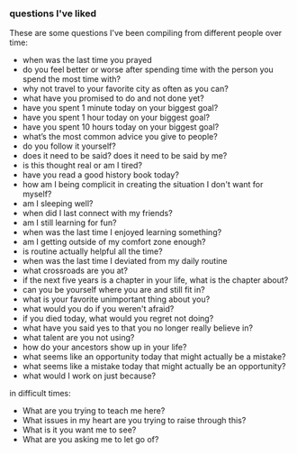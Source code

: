 

### questions I've liked

These are some questions I've been compiling from different people over time:
- when was the last time you prayed
- do you feel better or worse after spending time with the person you spend the most time with?
- why not travel to your favorite city as often as you can?
- what have you promised to do and not done yet?
- have you spent 1 minute today on your biggest goal?
- have you spent 1 hour today on your biggest goal?
- have you spent 10 hours today on your biggest goal?
- what’s the most common advice you give to people?
- do you follow it yourself?
- does it need to be said? does it need to be said by me?
- is this thought real or am I tired?
- have you read a good history book today?
- how am I being complicit in  creating the situation I don't want for myself?
- am I sleeping well?
- when did I last connect with my friends?
- am I still learning for fun?
- when was the last time I enjoyed learning something?
- am I getting outside of my comfort zone enough?
- is routine actually helpful all the time?
- when was the last time I deviated from my daily routine
- what crossroads are you at?
- if the next five years is a chapter in your life, what is the chapter about?
- can you be yourself where you are and still fit in?
- what is your favorite unimportant thing about you?
- what would you do if you weren't afraid?
- if you died today, what would you regret not doing?
- what have you said yes to that you no longer really believe in?
- what talent are you not using?
- how do your ancestors show up in your life?
- what seems like an opportunity today that might actually be a mistake? 
- what seems like a mistake today that might actually be an opportunity?
- what would I work on just because?

in difficult times:
- What are you trying to teach me here? 
- What issues in my heart are you trying to raise through this?
- What is it you want me to see?
- What are you asking me to let go of?


